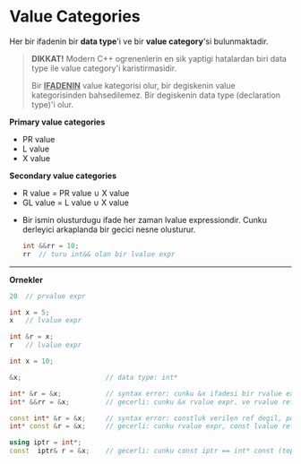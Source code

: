 # Value Categories

Her bir ifadenin bir **data type**'i ve bir **value category**'si bulunmaktadir.
> **DIKKAT!**
> Modern C++ ogrenenlerin en sik yaptigi hatalardan biri data type ile value category'i karistirmasidir.
> 
> Bir **<ins>IFADENIN</ins>** value kategorisi olur, bir degiskenin value kategorisinden bahsedilemez. Bir degiskenin data type (declaration type)'i olur.


**Primary value categories**
* PR value
* L value
* X value

**Secondary value categories**
* R value = PR value $\cup$ X value
* GL value = L value $\cup$ X value

<!--  -->

* Bir ismin olusturdugu ifade her zaman lvalue expressiondir. Cunku derleyici arkaplanda bir gecici nesne olusturur.
  ```C++
  int &&rr = 10;
  rr  // turu int&& olan bir lvalue expr
  ```

-----

**Ornekler**
```C++
20  // prvalue expr
```
```C++
int x = 5;
x   // lvalue expr
```
```C++
int &r = x;
r   // lvalue expr
```

```C++
int x = 10;

&x;                     // data type: int*

int* &r = &x;           // syntax error: cunku &x ifadesi bir rvalue expr ve lvalue ref'e baglanamaz.
int* &&rr = &x;         // gecerli: cunku &x rvalue expr. ve rvalue ref'e baglanabilir.

const int* &r = &x;     // syntax error: constluk verilen ref degil, pointerin isaret ettigi int turu
int* const &r = &x;     // gecerli: cunku rvalue expr, const lvalue ref'e baglanabilir.

using iptr = int*;    
const  iptr& r = &x;    // gecerli: cunku const iptr == int* const (top-level const)
```
